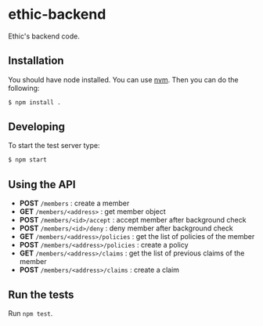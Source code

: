 # ethic-backend
Ethic's backend code.

## Installation

You should have node installed. You can use [nvm](https://github.com/creationix/nvm).
Then you can do the following:
```bash
$ npm install .
```

## Developing

To start the test server type:
```bash
$ npm start
```

## Using the API

- **POST** `/members` : create a member
- **GET** `/members/<address>` : get member object
- **POST** `/members/<id>/accept` : accept member after background check
- **POST** `/members/<id>/deny` : deny member after background check
- **GET** `/members/<address>/policies` : get the list of policies of the member
- **POST** `/members/<address>/policies` : create a policy
- **GET** `/members/<address>/claims` : get the list of previous claims of the member
- **POST** `/members/<address>/claims` : create a claim


## Run the tests

Run `npm test`.
